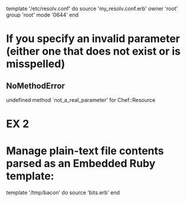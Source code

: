 

template '/etc/resolv.conf' do 
  source 'my_resolv.conf.erb' 
  owner 'root' 
  group 'root' 
  mode '0644'
end



# If you specify an invalid parameter (either one that does not exist or is misspelled)

NoMethodError 
------------
undefined method `not_a_real_parameter' for Chef::Resource



# EX 2

# Manage plain-text file contents parsed as an Embedded Ruby template:

template '/tmp/bacon' do
  source 'bits.erb'
end